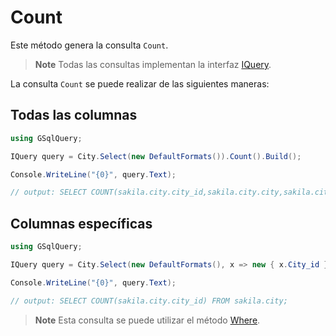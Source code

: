 # Count

Este método genera la consulta `Count`.

> **Note**
>Todas las consultas implementan la interfaz [IQuery](IQuery.md).

La consulta `Count` se puede realizar de las siguientes maneras:

## Todas las columnas

```csharp
using GSqlQuery;

IQuery query = City.Select(new DefaultFormats()).Count().Build();

Console.WriteLine("{0}", query.Text);

// output: SELECT COUNT(sakila.city.city_id,sakila.city.city,sakila.city.country_id,sakila.city.last_update) FROM sakila.city;
```

## Columnas específicas
```csharp
using GSqlQuery;

IQuery query = City.Select(new DefaultFormats(), x => new { x.City_id }).Count().Build();

Console.WriteLine("{0}", query.Text);

// output: SELECT COUNT(sakila.city.city_id) FROM sakila.city;
```

> **Note**
>Esta consulta se puede utilizar el método [Where](Where.md).